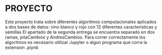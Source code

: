 # PROYECTO
Este proyecto trata sobre diferentes algoritmos computacionales aplicados a dos bases de datos: vino blanco y rojo con 12 diferentes caracteristicas y semillas
El apartado de la segunda entrega se encuentra separado en dos ramas, jotaCambios y AndresCambios.
Para correr correctamente los algoritmos es necesario utilizar Jupyter o algun programa que corra la extension .piynb
